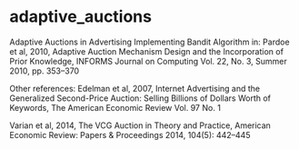 # adaptive_auctions
Adaptive Auctions in Advertising
Implementing Bandit Algorithm in: 
Pardoe et al, 2010, Adaptive Auction Mechanism Design and the Incorporation of Prior Knowledge, 
INFORMS Journal on Computing Vol. 22, No. 3, Summer 2010, pp. 353–370

Other references: 
Edelman et al, 2007, Internet Advertising and the Generalized Second-Price Auction: Selling Billions of Dollars Worth of Keywords, The American Economic Review Vol. 97 No. 1

Varian et al, 2014, The VCG Auction in Theory and Practice, American Economic Review: Papers & Proceedings 2014, 104(5): 442–445


